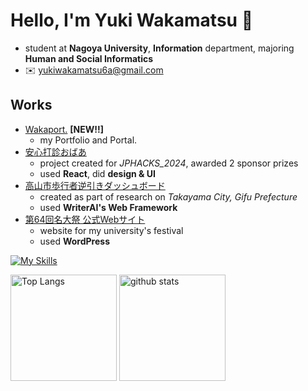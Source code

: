 # Hello, I'm Yuki Wakamatsu 👋

- student at **Nagoya University**, **Information** department, majoring **Human and Social Informatics**  
- ✉️ [yukiwakamatsu6a@gmail.com](mailto:yukiwakamatsu6a@gmail.com)

## Works

- [Wakaport.](https://wakaport.com/) **[NEW!!]**
  - my Portfolio and Portal.
- [安心打診おばあ](https://jphacks.github.io/ng_2406/)
  - project created for *JPHACKS_2024*, awarded 2 sponsor prizes
  - used **React**, did **design & UI**
- [高山市歩行者逆引きダッシュボード](http://35.73.95.100/)
  - created as part of research on *Takayama City, Gifu Prefecture*
  - used **WriterAI's Web Framework**
- [第64回名大祭 公式Webサイト](https://old.meidaisai.com/)
  - website for my university's festival
  - used **WordPress**


[![My Skills](https://skillicons.dev/icons?i=react,nextjs,bootstrap,tailwind,materialui,django,fastapi,wordpress)](https://skillicons.dev)

<div align="left"> 
  <img alt="Top Langs" height="170px" src="https://github-readme-stats.vercel.app/api?username=waka320&layout=compact" />
  <img alt="github stats" height="170px" src="https://github-readme-stats.vercel.app/api/top-langs/?username=waka320&layout=compact" />
</div>
